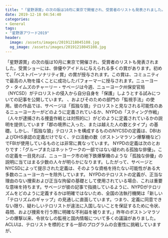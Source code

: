 ```yaml
---
title: "「星野源賞」の次の版は10月に東京で開催され、受賞者のリストも発表されました。"
date: 2019-12-18 04:54:40
categories:
- General
tags:
- "星野源アワード2019"
header:
  image: /assets/images/20191218045108.jpg
  og_image: /assets/images/20191218045108.jpg
---
```


「星野源賞」の次の版は10月に東京で開催され、受賞者のリストも発表されました。受賞ショーには、俳優やアイドルに与えられる多くの賞があります。初めて、「ベストパーソナリティ賞」の賞が授与されます。この賞は、コミュニティで最高の人物を描くことに成功したパフォーマーに授与されます。ニューヨーク・タイムズのチャーリー・サベージは今週、ニューヨーク州保安官局（NYCSD）がテロリストの侵入から自分自身を「保護」しようとする試みについての記事を公開しています。 、およびそのための部門の「監視手法」の使用。彼の作品では、サベージは「孤独な狼」テロリストと見なされる可能性のあるニューヨーカーがどのように定義されているか、NYPDの「スティング作戦」（人々が逮捕される捜査作戦とは対照的に）がどのように定義されているかの説明を提供しています「郡の境界に入った、または越えた人の数とタイプ」の基礎。しかし、「孤独な狼」テロリストを構成するもののNYCSDの定義は、DBIおよびDHS承認の定義だけでなく、テロ活動の数（ボストンマラソン爆撃機など）でFBIが使用しているものとは非常に異なっています。 NYPDの定義は次のとおりです：「グループまたはネットワークの一部ではない疑われる孤独な俳優」。この定義を一目見れば、ニューヨーク市の地下鉄爆撃機のような「孤独な俳優」の説明に当てはまる少数の人々が明らかになります。したがって、サベージとNYCSDによって提示された定義は、そのような資格を持たない可能性がある大多数のニューヨーカーを除外しています。 NYPDのテロリストの定義が、正当な理由のない捜索および正当な拘留の基礎として使用されている場合、これは重要な意味を持ちます。サベージが彼の記事で指摘しているように、NYPDがテロリズムをどのように定義するかは明確ではないため、全国の法執行機関は「新しい「テロリズムのギャップ」の見通しに直面しています。つまり、定義に同意できない限り、疑わしいテロリストが違法に入国しないことを保証するために令状、尋問、および捜索を行う際に明確な不利益を被ります。」昨年のボストンマラソンの爆撃以来、令状なしの監視と国内情報について多くの議論がありました。 ACLUは、テロリストを標的とする一部のプログラムの合憲性に挑戦していますが、
